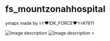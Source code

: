 # fs_mountzonahhospital
ymaps made by ⸸♱♥IDK_FORCE♥♱⸸#7611

![Image description](https://cdn.discordapp.com/attachments/784243374269661195/969334246957256704/unknown.png)
![Image description](https://cdn.discordapp.com/attachments/784243374269661195/969334546770329630/unknown.png)
<
